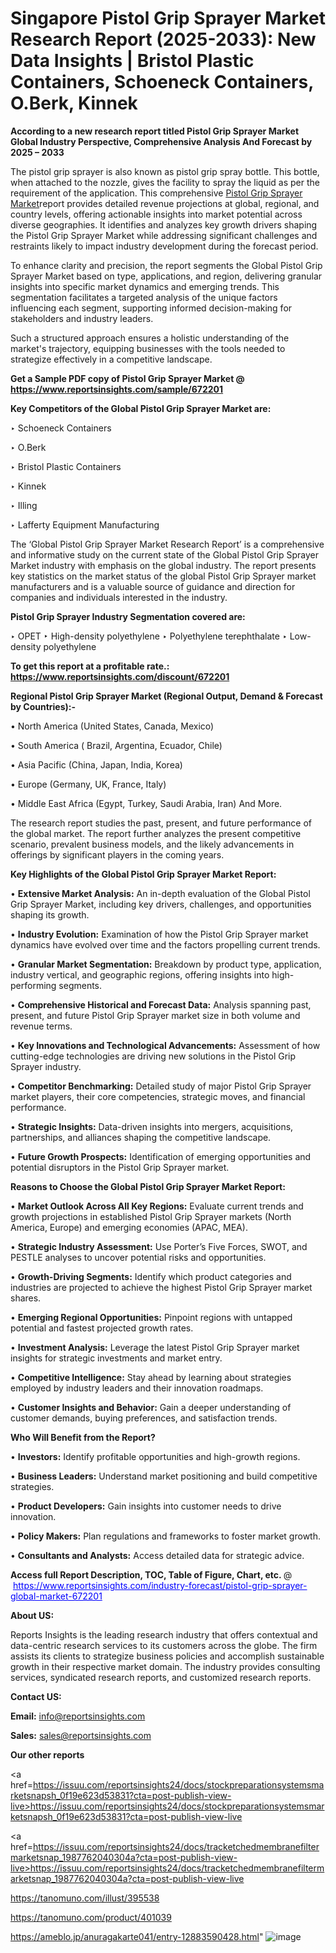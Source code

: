 # Singapore Pistol Grip Sprayer Market Research Report (2025-2033): New Data Insights | Bristol Plastic Containers, Schoeneck Containers, O.Berk, Kinnek

<strong>According to a new research report titled Pistol Grip Sprayer Market Global Industry Perspective, Comprehensive Analysis And Forecast by 2025 – 2033</strong>

The pistol grip sprayer is also known as pistol grip spray bottle. This bottle, when attached to the nozzle, gives the facility to spray the liquid as per the requirement of the application. This comprehensive <a href=https://www.reportsinsights.com/sample/672201>Pistol Grip Sprayer Market</a>report provides detailed revenue projections at global, regional, and country levels, offering actionable insights into market potential across diverse geographies. It identifies and analyzes key growth drivers shaping the Pistol Grip Sprayer Market while addressing significant challenges and restraints likely to impact industry development during the forecast period.

To enhance clarity and precision, the report segments the Global Pistol Grip Sprayer Market based on type, applications, and region, delivering granular insights into specific market dynamics and emerging trends. This segmentation facilitates a targeted analysis of the unique factors influencing each segment, supporting informed decision-making for stakeholders and industry leaders.

Such a structured approach ensures a holistic understanding of the market's trajectory, equipping businesses with the tools needed to strategize effectively in a competitive landscape.

<strong>Get a Sample PDF copy of Pistol Grip Sprayer Market </strong><strong>@<a href=https://www.reportsinsights.com/sample/672201 style=color:#0000ff;> https://www.reportsinsights.com/sample/672201</a></strong></font>

<strong>Key Competitors of the Global Pistol Grip Sprayer Market are:</strong>

‣ Schoeneck Containers

‣ O.Berk

‣ Bristol Plastic Containers

‣ Kinnek

‣ Illing

‣ Lafferty Equipment Manufacturing

The ‘Global Pistol Grip Sprayer Market Research Report’ is a comprehensive and informative study on the current state of the Global Pistol Grip Sprayer Market industry with emphasis on the global industry. The report presents key statistics on the market status of the global Pistol Grip Sprayer market manufacturers and is a valuable source of guidance and direction for companies and individuals interested in the industry.

<strong>Pistol Grip Sprayer Industry Segmentation covered are:</strong>

‣ OPET
‣ High-density polyethylene
‣ Polyethylene terephthalate
‣ Low-density polyethylene

<strong>To get this report at a profitable rate.: <a href=https://www.reportsinsights.com/discount/672201 style=color:#0000ff;>https://www.reportsinsights.com/discount/672201</a></strong></font>

<strong>Regional Pistol Grip Sprayer Market (Regional Output, Demand &amp; Forecast by Countries):-</strong>

• North America (United States, Canada, Mexico)

• South America ( Brazil, Argentina, Ecuador, Chile)

• Asia Pacific (China, Japan, India, Korea)

• Europe (Germany, UK, France, Italy)

• Middle East Africa (Egypt, Turkey, Saudi Arabia, Iran) And More.

The research report studies the past, present, and future performance of the global market. The report further analyzes the present competitive scenario, prevalent business models, and the likely advancements in offerings by significant players in the coming years.

<strong>Key Highlights of the Global Pistol Grip Sprayer Market Report:</strong>

• <strong>Extensive Market Analysis:</strong> An in-depth evaluation of the Global Pistol Grip Sprayer Market, including key drivers, challenges, and opportunities shaping its growth.

• <strong>Industry Evolution:</strong> Examination of how the Pistol Grip Sprayer market dynamics have evolved over time and the factors propelling current trends.

• <strong>Granular Market Segmentation:</strong> Breakdown by product type, application, industry vertical, and geographic regions, offering insights into high-performing segments.

• <strong>Comprehensive Historical and Forecast Data:</strong> Analysis spanning past, present, and future Pistol Grip Sprayer market size in both volume and revenue terms.

• <strong>Key Innovations and Technological Advancements:</strong> Assessment of how cutting-edge technologies are driving new solutions in the Pistol Grip Sprayer industry.

• <strong>Competitor Benchmarking:</strong> Detailed study of major Pistol Grip Sprayer market players, their core competencies, strategic moves, and financial performance.

• <strong>Strategic Insights:</strong> Data-driven insights into mergers, acquisitions, partnerships, and alliances shaping the competitive landscape.

• <strong>Future Growth Prospects:</strong> Identification of emerging opportunities and potential disruptors in the Pistol Grip Sprayer market.

<strong>Reasons to Choose the Global Pistol Grip Sprayer Market Report:</strong>

• <strong>Market Outlook Across All Key Regions:</strong> Evaluate current trends and growth projections in established Pistol Grip Sprayer markets (North America, Europe) and emerging economies (APAC, MEA).

• <strong>Strategic Industry Assessment:</strong> Use Porter’s Five Forces, SWOT, and PESTLE analyses to uncover potential risks and opportunities.

• <strong>Growth-Driving Segments:</strong> Identify which product categories and industries are projected to achieve the highest Pistol Grip Sprayer market shares.

• <strong>Emerging Regional Opportunities:</strong> Pinpoint regions with untapped potential and fastest projected growth rates.

• <strong>Investment Analysis:</strong> Leverage the latest Pistol Grip Sprayer market insights for strategic investments and market entry.

• <strong>Competitive Intelligence:</strong> Stay ahead by learning about strategies employed by industry leaders and their innovation roadmaps.

• <strong>Customer Insights and Behavior:</strong> Gain a deeper understanding of customer demands, buying preferences, and satisfaction trends.

<strong>Who Will Benefit from the Report?</strong>

• <strong>Investors:</strong> Identify profitable opportunities and high-growth regions.

• <strong>Business Leaders:</strong> Understand market positioning and build competitive strategies.

• <strong>Product Developers:</strong> Gain insights into customer needs to drive innovation.

• <strong>Policy Makers:</strong> Plan regulations and frameworks to foster market growth.

• <strong>Consultants and Analysts:</strong> Access detailed data for strategic advice.
</ul>
<strong>Access full Report Description, TOC, Table of Figure, Chart, etc. </strong>@  <a href=https://www.reportsinsights.com/industry-forecast/pistol-grip-sprayer-global-market-672201 style=color:#0000ff;>https://www.reportsinsights.com/industry-forecast/pistol-grip-sprayer-global-market-672201</a></font>

<strong><strong>About US</strong>:</strong>

Reports Insights is the leading research industry that offers contextual and data-centric research services to its customers across the globe. The firm assists its clients to strategize business policies and accomplish sustainable growth in their respective market domain. The industry provides consulting services, syndicated research reports, and customized research reports.

<strong>Contact US:</strong>

<p class=""""><b>Email:</b> <a href=mailto:info@reportsinsights.com>info@reportsinsights.com</a></p>
<p class=""""><b>Sales:</b> <a href=mailto:sales@reportsinsights.com>sales@reportsinsights.com</a></p>

<strong>Our other reports</strong>

<a href=https://issuu.com/reportsinsights24/docs/stockpreparationsystemsmarketsnapsh_0f19e623d53831?cta=post-publish-view-live>https://issuu.com/reportsinsights24/docs/stockpreparationsystemsmarketsnapsh_0f19e623d53831?cta=post-publish-view-live</a>

<a href=https://issuu.com/reportsinsights24/docs/tracketchedmembranefiltermarketsnap_1987762040304a?cta=post-publish-view-live>https://issuu.com/reportsinsights24/docs/tracketchedmembranefiltermarketsnap_1987762040304a?cta=post-publish-view-live</a>

<a href=https://tanomuno.com/illust/395538>https://tanomuno.com/illust/395538</a>

<a href=https://tanomuno.com/product/401039>https://tanomuno.com/product/401039</a>

<a href=https://ameblo.jp/anuragakarte041/entry-12883590428.html>https://ameblo.jp/anuragakarte041/entry-12883590428.html</a>"
![image](https://github.com/user-attachments/assets/4c6044e0-56ae-4f95-b9c5-af986445e597)
